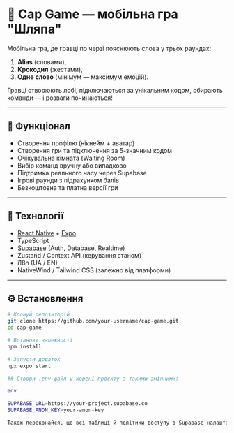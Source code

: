 # 🎩 Cap Game — мобільна гра "Шляпа"

Мобільна гра, де гравці по черзі пояснюють слова у трьох раундах:  
1. **Alias** (словами),  
2. **Крокодил** (жестами),  
3. **Одне слово** (мінімум — максимум емоцій).

Гравці створюють лобі, підключаються за унікальним кодом, обирають команди — і розваги починаються!

---

## 🚀 Функціонал

- Створення профілю (нікнейм + аватар)
- Створення гри та підключення за 5-значним кодом
- Очікувальна кімната (Waiting Room)
- Вибір команд вручну або випадково
- Підтримка реального часу через Supabase
- Ігрові раунди з підрахунком балів
- Безкоштовна та платна версії гри

---

## 🧰 Технології

- [React Native](https://reactnative.dev/) + [Expo](https://expo.dev/)
- TypeScript
- [Supabase](https://supabase.com/) (Auth, Database, Realtime)
- Zustand / Context API (керування станом)
- i18n (UA / EN)
- NativeWind / Tailwind CSS (залежно від платформи)

---

## ⚙️ Встановлення

```bash
# Клонуй репозиторій
git clone https://github.com/your-username/cap-game.git
cd cap-game

# Встанови залежності
npm install

# Запусти додаток
npx expo start

## Створи .env файл у корені проєкту з такими змінними:

env

SUPABASE_URL=https://your-project.supabase.co
SUPABASE_ANON_KEY=your-anon-key

Також переконайся, що всі таблиці й політики доступу в Supabase налаштовані правильно

